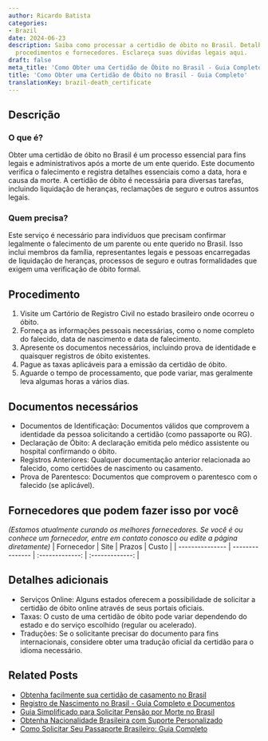 ```yaml
---
author: Ricardo Batista
categories:
- Brazil
date: 2024-06-23
description: Saiba como processar a certidão de óbito no Brasil. Detalhes de documentos,
  procedimentos e fornecedores. Esclareça suas dúvidas legais aqui.
draft: false
meta_title: 'Como Obter uma Certidão de Óbito no Brasil - Guia Completo'
title: 'Como Obter uma Certidão de Óbito no Brasil - Guia Completo'
translationKey: brazil-death_certificate
---
```



## Descrição
### O que é?
Obter uma certidão de óbito no Brasil é um processo essencial para fins legais e administrativos após a morte de um ente querido. Este documento verifica o falecimento e registra detalhes essenciais como a data, hora e causa da morte. A certidão de óbito é necessária para diversas tarefas, incluindo liquidação de heranças, reclamações de seguro e outros assuntos legais.

### Quem precisa?
Este serviço é necessário para indivíduos que precisam confirmar legalmente o falecimento de um parente ou ente querido no Brasil. Isso inclui membros da família, representantes legais e pessoas encarregadas de liquidação de heranças, processos de seguro e outras formalidades que exigem uma verificação de óbito formal.

## Procedimento

1. Visite um Cartório de Registro Civil no estado brasileiro onde ocorreu o óbito.
2. Forneça as informações pessoais necessárias, como o nome completo do falecido, data de nascimento e data de falecimento.
3. Apresente os documentos necessários, incluindo prova de identidade e quaisquer registros de óbito existentes.
4. Pague as taxas aplicáveis para a emissão da certidão de óbito.
5. Aguarde o tempo de processamento, que pode variar, mas geralmente leva algumas horas a vários dias.

## Documentos necessários

- Documentos de Identificação: Documentos válidos que comprovem a identidade da pessoa solicitando a certidão (como passaporte ou RG).
- Declaração de Óbito: A declaração emitida pelo médico assistente ou hospital confirmando o óbito.
- Registros Anteriores: Qualquer documentação anterior relacionada ao falecido, como certidões de nascimento ou casamento.
- Prova de Parentesco: Documentos que comprovem o parentesco com o falecido (se aplicável).

## Fornecedores que podem fazer isso por você
_(Estamos atualmente curando os melhores fornecedores. Se você é ou conhece um fornecedor, entre em contato conosco ou edite a página diretamente)_
| Fornecedor      |     Site        |    Prazos        |      Custo      |
| --------------- | --------------- |  :-------------:  | :-------------: |

## Detalhes adicionais

- Serviços Online: Alguns estados oferecem a possibilidade de solicitar a certidão de óbito online através de seus portais oficiais.
- Taxas: O custo de uma certidão de óbito pode variar dependendo do estado e do serviço escolhido (regular ou acelerado).
- Traduções: Se o solicitante precisar do documento para fins internacionais, considere obter uma tradução oficial da certidão para o idioma necessário.
## Related Posts

- [Obtenha facilmente sua certidão de casamento no Brasil](https://tramitit.com/pt/guides/brazil/certidão_de_casamento/)
- [Registro de Nascimento no Brasil - Guia Completo e Documentos](https://tramitit.com/pt/guides/brazil/registro_de_nascimento/)
- [Guia Simplificado para Solicitar Pensão por Morte no Brasil](https://tramitit.com/pt/guides/brazil/solicitação_de_pensão_por_morte/)
- [Obtenha Nacionalidade Brasileira com Suporte Personalizado](https://tramitit.com/pt/guides/brazil/solicitação_de_nacionalidade/)
- [Como Solicitar Seu Passaporte Brasileiro: Guia Completo](https://tramitit.com/pt/guides/brazil/emissão_de_passaporte/)